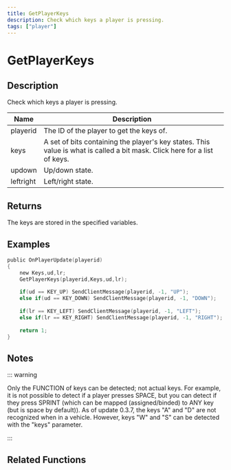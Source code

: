 ```yaml
---
title: GetPlayerKeys
description: Check which keys a player is pressing.
tags: ["player"]
---
```


# GetPlayerKeys

## Description

Check which keys a player is pressing.

| Name      | Description                                                                                                               |
| --------- | ------------------------------------------------------------------------------------------------------------------------- |
| playerid  | The ID of the player to get the keys of.                                                                                  |
| keys      | A set of bits containing the player's key states. This value is what is called a bit mask. Click here for a list of keys. |
| updown    | Up/down state.                                                                                                            |
| leftright | Left/right state.                                                                                                         |

## Returns

The keys are stored in the specified variables.

## Examples

```c
public OnPlayerUpdate(playerid)
{
    new Keys,ud,lr;
    GetPlayerKeys(playerid,Keys,ud,lr);
 
    if(ud == KEY_UP) SendClientMessage(playerid, -1, "UP");
    else if(ud == KEY_DOWN) SendClientMessage(playerid, -1, "DOWN");
 
    if(lr == KEY_LEFT) SendClientMessage(playerid, -1, "LEFT");
    else if(lr == KEY_RIGHT) SendClientMessage(playerid, -1, "RIGHT");
 
    return 1;
}
```

## Notes

::: warning

Only the FUNCTION of keys can be detected; not actual keys. For example, it is not possible to detect if a player presses SPACE, but you can detect if they press SPRINT (which can be mapped (assigned/binded) to ANY key (but is space by default)).
As of update 0.3.7, the keys "A" and "D" are not recognized when in a vehicle. However, keys "W" and "S" can be detected with the "keys" parameter.

:::

## Related Functions
